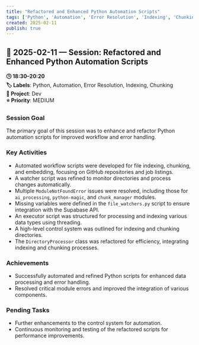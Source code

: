 ```yaml
---
title: "Refactored and Enhanced Python Automation Scripts"
tags: ['Python', 'Automation', 'Error Resolution', 'Indexing', 'Chunking']
created: 2025-02-11
publish: true
---
```


## 📅 2025-02-11 — Session: Refactored and Enhanced Python Automation Scripts

**🕒 18:30–20:20**  
**🏷️ Labels**: Python, Automation, Error Resolution, Indexing, Chunking  
**📂 Project**: Dev  
**⭐ Priority**: MEDIUM  


### Session Goal
The primary goal of this session was to enhance and refactor Python automation scripts for improved workflow and error handling.

### Key Activities
- Automated workflow scripts were developed for file indexing, chunking, and embedding, focusing on GitHub repositories and job listings.
- A watcher script was refined to monitor directories and process changes automatically.
- Multiple `ModuleNotFoundError` issues were resolved, including those for `ai_processing`, `python-magic`, and `chunk_manager` modules.
- Missing variables were defined in the `file_watchers.py` script to ensure integration with the Supabase API.
- An executor script was structured for processing and indexing various data types using threading.
- A high-level control system was outlined for indexing and chunking directories.
- The `DirectoryProcessor` class was refactored for efficiency, integrating indexing and chunking processes.

### Achievements
- Successfully automated and refined Python scripts for enhanced data processing and error handling.
- Resolved critical module errors and improved the integration of various components.

### Pending Tasks
- Further enhancements to the control system for automation.
- Continuous monitoring and testing of the refactored scripts for performance improvements.
